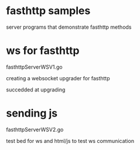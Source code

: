 # fasthttp samples

server programs that demonstrate fasthttp methods

# ws for fasthttp
fasthttpServerWSV1.go

creating a websocket upgrader for fasthttp

succedded at upgrading

# sending js 
fasthttpServerWSV2.go

test bed for ws and html/js to test ws communication
